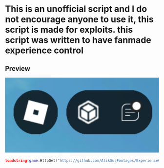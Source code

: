 # This is an unofficial script and I do not encourage anyone to use it, this script is made for exploits. this script was written to have fanmade experience control 

## Preview
<img src="src/preview.png">

```lua
loadstring(game:HttpGet("https://github.com/AlikSusFootages/ExperienceControlFanmade/releases/download/Release/main.lua"))()
```